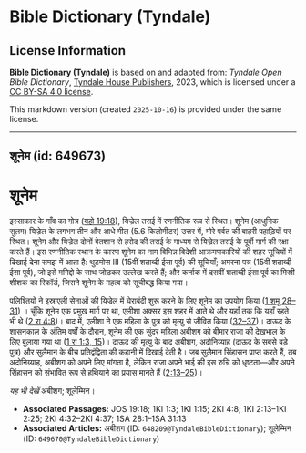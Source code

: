 # Bible Dictionary (Tyndale)

## License Information

**Bible Dictionary (Tyndale)** is based on and adapted from: _Tyndale Open Bible Dictionary_, [Tyndale House Publishers](https://tyndaleopenresources.com/), 2023, which is licensed under a [CC BY-SA 4.0 license](https://creativecommons.org/licenses/by-sa/4.0/legalcode.en).

This markdown version (created `2025-10-16`) is provided under the same license.



--------------------------------

## शूनेम (id: 649673)

शूनेम
=====

इस्साकार के गाँव का गोत्र ([यहो 19:18](https://ref.ly/Josh19:18)), यिज्रेल तराई में रणनीतिक रूप से स्थित। शूनेम (आधुनिक सुलम) यिज्रेल के लगभग तीन और आधे मील (5\.6 किलोमीटर) उत्तर में, मोरे पर्वत की बाहरी पहाड़ियों पर स्थित। शूनेम और यिज्रेल दोनों बेतशान से हरोद की तराई के माध्यम से यिज्रेल तराई के पूर्वी मार्ग की रक्षा करते हैं। इस रणनीतिक स्थान के कारण शूनेम का नाम विभिन्न विदेशी आक्रमणकारियों की शहर सूचियों में दिखाई देना समझ में आता है: थुटमोस III (15वीं शताब्दी ईसा पूर्व) की सूचियाँ; अमरना पत्र (15वीं शताब्दी ईसा पूर्व), जो इसे मगिद्दो के साथ जोड़कर उल्लेख करते हैं; और कर्नाक में दसवीं शताब्दी ईसा पूर्व का मिस्री शीशक का रिकॉर्ड, जिसने शूनेम के महत्व को सूचीबद्ध किया गया।

पलिश्तियों ने इस्राएली सेनाओं की यिज्रेल में घेराबंदी शुरू करने के लिए शूनेम का उपयोग किया ([1 शमू 28–31](https://ref.ly/1Sam28:1-1Sam31:13)) । चूँकि शूनेम एक प्रमुख मार्ग पर था, एलीशा अक्सर इस शहर में आते थे और यहाँ तक कि यहाँ रहते भी थे ([2 रा 4:8](https://ref.ly/2Kgs4:8))। बाद में, एलीशा ने एक महिला के पुत्र को मृत्यु से जीवित किया ([32–37](https://ref.ly/2Kgs4:32-2Kgs4:37))। दाऊद के शासनकाल के अंतिम वर्षों के दौरान, शूनेम की एक सुंदर महिला अबीशग को बीमार राजा की देखभाल के लिए बुलाया गया था ([1 रा 1:3, 15](https://ref.ly/1Kgs1:3,1Kgs1:15))। दाऊद की मृत्यु के बाद अबीशग, अदोनिय्याह (दाऊद के सबसे बड़े पुत्र) और सुलैमान के बीच प्रतिद्वंद्विता की कहानी में दिखाई देती है। जब सुलैमान सिंहासन प्राप्त करते हैं, तब अदोनिय्याह, अबीशग को अपने लिए मांगता है, लेकिन राजा अपने भाई की इस रुचि को धृष्टता—और अपने सिंहासन को संभावित रूप से हथियाने का प्रयास मानते हैं ([2:13–25](https://ref.ly/1Kgs2:13-1Kgs2:25))।

*यह भी देखें* अबीशग; शूलेम्मिन।

* **Associated Passages:** JOS 19:18; 1KI 1:3; 1KI 1:15; 2KI 4:8; 1KI 2:13–1KI 2:25; 2KI 4:32–2KI 4:37; 1SA 28:1–1SA 31:13
* **Associated Articles:** अबीशग (ID: `648209@TyndaleBibleDictionary`); शूलेम्मिन (ID: `649670@TyndaleBibleDictionary`)

